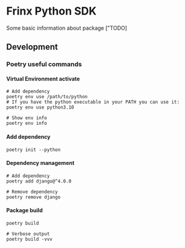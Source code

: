 # Frinx Python SDK

Some basic information about package ["TODO]


## Development

### Poetry useful commands

#### Virtual Environment activate
```shell
# Add dependency
poetry env use /path/to/python
# If you have the python executable in your PATH you can use it:
poetry env use python3.10

# Show env info
poetry env info
```

#### Add dependency
```shell
poetry init --python
```

#### Dependency management
```shell
# Add dependency
poetry add django@^4.0.0

# Remove dependency
poetry remove django
```

#### Package build
```shell
poetry build

# Verbose output
poetry build -vvv
```
